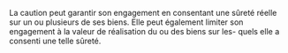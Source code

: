 La caution peut garantir son engagement en consentant une sûreté réelle sur un ou
plusieurs de ses biens.
Elle peut également limiter son engagement à la valeur de réalisation du ou des
biens sur les- quels elle a consenti une telle sûreté.
